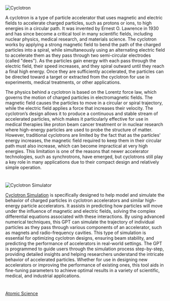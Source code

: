 ![Cyclotron](https://github.com/user-attachments/assets/ef864fda-3dd7-4cb5-809f-59019315ca00)

A cyclotron is a type of particle accelerator that uses magnetic and electric fields to accelerate charged particles, such as protons or ions, to high energies in a circular path. It was invented by Ernest O. Lawrence in 1930 and has since become a critical tool in many scientific fields, including nuclear physics, medical research, and materials science. The cyclotron works by applying a strong magnetic field to bend the path of the charged particles into a spiral, while simultaneously using an alternating electric field to accelerate them as they pass through two semi-circular electrodes (called "dees"). As the particles gain energy with each pass through the electric field, their speed increases, and they spiral outward until they reach a final high energy. Once they are sufficiently accelerated, the particles can be directed toward a target or extracted from the cyclotron for use in experiments, medical treatments, or other applications.

The physics behind a cyclotron is based on the Lorentz force law, which governs the motion of charged particles in electromagnetic fields. The magnetic field causes the particles to move in a circular or spiral trajectory, while the electric field applies a force that increases their velocity. The cyclotron’s design allows it to produce a continuous and stable stream of accelerated particles, which makes it particularly effective for use in medical therapies like proton beam cancer treatment or in nuclear research where high-energy particles are used to probe the structure of matter. However, traditional cyclotrons are limited by the fact that as the particles' energy increases, the magnetic field required to keep them in their circular path must also increase, which can become impractical at very high energies. This limitation is one of the reasons that newer accelerator technologies, such as synchrotrons, have emerged, but cyclotrons still play a key role in many applications due to their compact design and relatively simple operation.

#
![Cyclotron Simulator](https://github.com/user-attachments/assets/2f1e336a-e12d-4793-9fb0-f86bdbd952fb)

[Cyclotron Simulation](https://chatgpt.com/g/g-68269a21bb948191a64e240b3c8454c1-cyclotron-simulation) is specifically designed to help model and simulate the behavior of charged particles in cyclotron accelerators and similar high-energy particle accelerators. It assists in predicting how particles will move under the influence of magnetic and electric fields, solving the complex differential equations associated with these interactions. By using advanced numerical techniques, this GPT can simulate the trajectory of individual particles as they pass through various components of an accelerator, such as magnets and radio-frequency cavities. This type of simulation is essential for optimizing cyclotron designs, ensuring beam stability, and predicting the performance of accelerators in real-world settings. The GPT is programmed to guide users through the simulation process step-by-step, providing detailed insights and helping researchers understand the intricate behavior of accelerated particles. Whether for use in designing new accelerators or improving the performance of existing ones, this tool aids in fine-tuning parameters to achieve optimal results in a variety of scientific, medical, and industrial applications.

#
[Atomic Science](https://github.com/sourceduty/Atomic_Science)
